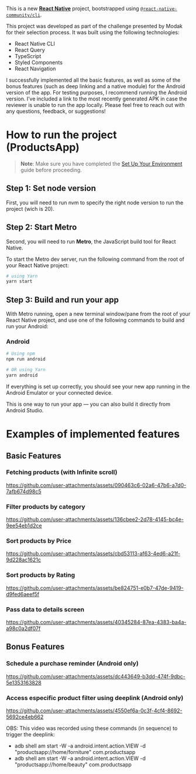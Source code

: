 This is a new [**React Native**](https://reactnative.dev) project, bootstrapped using [`@react-native-community/cli`](https://github.com/react-native-community/cli).

This project was developed as part of the challenge presented by Modak for their selection process. It was built using the following technologies:

- React Native CLI
- React Query
- TypeScript
- Styled Components
- React Navigation


I successfully implemented all the basic features, as well as some of the bonus features (such as deep linking and a native module) for the Android version of the app. For testing purposes, I recommend running the Android version. I’ve included a link to the most recently generated APK in case the reviewer is unable to run the app locally. Please feel free to reach out with any questions, feedback, or suggestions!


# How to run the project (ProductsApp)

> **Note**: Make sure you have completed the [Set Up Your Environment](https://reactnative.dev/docs/set-up-your-environment) guide before proceeding.

## Step 1: Set node version

First, you will need to run nvm to specify the right node version to run the project (wich is 20).

## Step 2: Start Metro

Second, you will need to run **Metro**, the JavaScript build tool for React Native.

To start the Metro dev server, run the following command from the root of your React Native project:

```sh
# using Yarn
yarn start
```

## Step 3: Build and run your app

With Metro running, open a new terminal window/pane from the root of your React Native project, and use one of the following commands to build and run your Android:

### Android

```sh
# Using npm
npm run android

# OR using Yarn
yarn android
```
If everything is set up correctly, you should see your new app running in the Android Emulator or your connected device.

This is one way to run your app — you can also build it directly from Android Studio.

#  Examples of implemented features  
## Basic Features
### Fetching products (with Infinite scroll)

https://github.com/user-attachments/assets/090463c6-02a6-47b6-a7d0-7afb674d98c5

### Filter products by category 


https://github.com/user-attachments/assets/136cbee2-2d78-4145-bc4e-9ee54eb1d2ce


### Sort products by Price 


https://github.com/user-attachments/assets/cbd53113-af63-4ed6-a21f-9d228ac1621c


### Sort products by Rating 


https://github.com/user-attachments/assets/be824751-e0b7-47de-9419-d9fed6aeef5f


### Pass data to details screen

https://github.com/user-attachments/assets/40345284-87ea-4383-ba4a-a98c0a2df07f


## Bonus Features

### Schedule a purchase reminder  (Android only)

https://github.com/user-attachments/assets/dc443649-b3dd-474f-9dbc-5e1353163828


### Access especific product filter using deeplink (Android only)


https://github.com/user-attachments/assets/4550ef6a-0c3f-4cf4-8692-5692ce4eb662



OBS: This video was recorded using these commands (in sequence) to trigger the deeplink:
- adb shell am start -W -a android.intent.action.VIEW -d "productsapp://home/forniture" com.productsapp 
- adb shell am start -W -a android.intent.action.VIEW -d "productsapp://home/beauty" com.productsapp 











